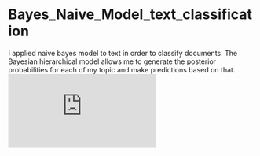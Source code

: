 # Bayes_Naive_Model_text_classification
I applied naive bayes model to text in order to classify documents.  The Bayesian hierarchical  model allows me to generate the posterior probabilities for each of my topic and make predictions based on that.  
![\Large x=\frac{-b\pm\sqrt{b^2-4ac}}{2a}](https://latex.codecogs.com/svg.latex?x%3D%5Cfrac%7B-b%5Cpm%5Csqrt%7Bb%5E2-4ac%7D%7D%7B2a%7D)
